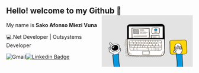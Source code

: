 

<!--
### Hi there 👋
**Afonso-sk/Afonso-sk** is a ✨ _special_ ✨ repository because its `README.md` (this file) appears on your GitHub profile.

Here are some ideas to get you started:

- 🔭 I’m currently working on ...
- 🌱 I’m currently learning ...
- 👯 I’m looking to collaborate on ...
- 🤔 I’m looking for help with ...
- 💬 Ask me about ...
- 📫 How to reach me: ...
- 😄 Pronouns: ...
- ⚡ Fun fact: ...
-->
## Hello! welcome to my Github 👋<img src="https://github.com/Afonso-sk/Afonso-sk/blob/main/web1.gif" width="246px" height="140" align="right" alt="Web-developer"> 

My name is  **Sako Afonso Miezi Vuna** 



 💻.Net Developer | Outsystems Developer



 [![Linkedin Badge](https://img.shields.io/badge/-LinkedIn-blue?style=flat-square&logo=Linkedin&logoColor=white&link=https://www.linkedin.com/in/isadora-rodrigues-stangarlin-48402b141/)](https://www.linkedin.com/in/sako-afonso-m-vuna-00682711b/) 
 <a href="mailto:tec.sakovuna@gmail.com">
    <img src="https://img.shields.io/badge/-Gmail-c14438?style=flat&logo=Gmail&logoColor=white" title="Send me an email" align="left" alt="Gmail">
</a>
